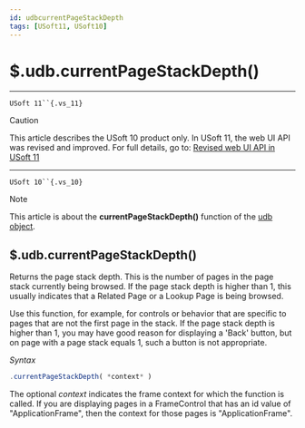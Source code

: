 ```yaml
---
id: udbcurrentPageStackDepth
tags: [USoft11, USoft10]
---
```

# $.udb.currentPageStackDepth()



----

`USoft 11``{.vs_11}`

> [!CAUTION]
> This article describes the USoft 10 product only.
> In USoft 11, the web UI API was revised and improved. For full details, go to:
> [Revised web UI API in USoft 11](/docs/Web_and_app_UIs/UDB_udb/Revised_web_UI_API_in_USoft_11.md)

----

`USoft 10``{.vs_10}`

> [!NOTE]
> This article is about the **currentPageStackDepth()** function of the [udb object](/docs/Web_and_app_UIs/UDB_udb).

## **$.udb.currentPageStackDepth()**

Returns the page stack depth. This is the number of pages in the page stack currently being browsed.
If the page stack depth is higher than 1, this usually indicates that a Related Page or a Lookup Page is being browsed.

Use this function, for example, for controls or behavior that are specific to pages that are not the first page in the stack. If the page stack depth is higher than 1, you may have good reason for displaying a 'Back' button, but on page with a page stack equals 1, such a button is not appropriate.

*Syntax*

```js
.currentPageStackDepth( *context* )
```

The optional *context* indicates the frame context for which the function is called. If you are displaying pages in a FrameControl that has an id value of "ApplicationFrame", then the context for those pages is "ApplicationFrame".